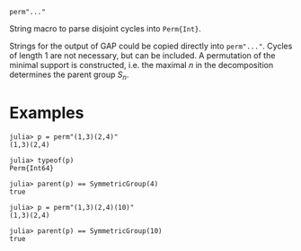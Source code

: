 ```
perm"..."
```

String macro to parse disjoint cycles into `Perm{Int}`.

Strings for the output of GAP could be copied directly into `perm"..."`. Cycles of length $1$ are not necessary, but can be included. A permutation of the minimal support is constructed, i.e. the maximal $n$ in the decomposition determines the parent group $S_n$.

# Examples

```jldoctest
julia> p = perm"(1,3)(2,4)"
(1,3)(2,4)

julia> typeof(p)
Perm{Int64}

julia> parent(p) == SymmetricGroup(4)
true

julia> p = perm"(1,3)(2,4)(10)"
(1,3)(2,4)

julia> parent(p) == SymmetricGroup(10)
true
```
